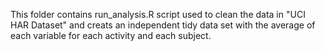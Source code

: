 This folder contains run_analysis.R script used to clean the data in "UCI HAR Dataset" and creats an independent tidy data set with the average of each variable for each activity and each subject.
